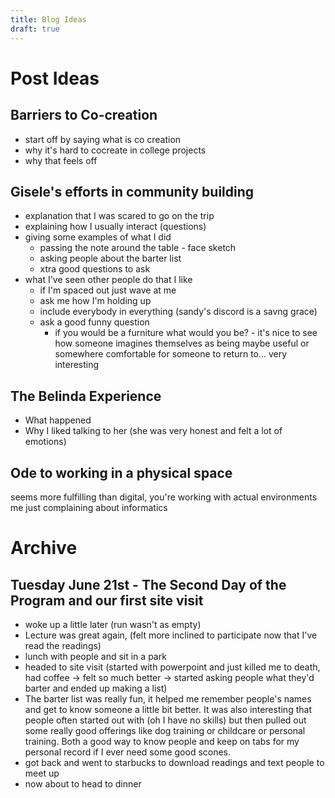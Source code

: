 ```yaml
---
title: Blog Ideas
draft: true
---
```


# Post Ideas

## Barriers to Co-creation
- start off by saying what is co creation
- why it's hard to cocreate in college projects
- why that feels off

## Gisele's efforts in community building
- explanation that I was scared to go on the trip
- explaining how I usually interact (questions)
- giving some examples of what I did
    - passing the note around the table - face sketch
    - asking people about the barter list
    - xtra good questions to ask
- what I've seen other people do that I like
    - if I'm spaced out just wave at me
    - ask me how I'm holding up
    - include everybody in everything (sandy's discord is a savng grace)
    - ask a good funny question
        - if you would be a furniture what would you be? - it's nice to see how someone imagines themselves as being maybe useful or somewhere comfortable for someone to return to... very interesting

## The Belinda Experience
- What happened
- Why I liked talking to her (she was very honest and felt a lot of emotions)

## Ode to working in a physical space
seems more fulfilling than digital, you're working with actual environments
me just complaining about informatics



# Archive

## Tuesday June 21st - The Second Day of the Program and our first site visit
- woke up a little later (run wasn't as empty)
- Lecture was great again, (felt more inclined to participate now that I've read the readings)
- lunch with people and sit in a park
- headed to site visit (started with powerpoint and just killed me to death, had coffee -> felt so much better -> started asking people what they'd barter and ended up making a list)
- The barter list was really fun, it helped me remember people's names and get to know someone a little bit better. It was also interesting that people often started out with (oh I have no skills) but then pulled out some really good offerings like dog training or childcare or personal training. Both a good way to know people and keep on tabs for my personal record if I ever need some good scones.
- got back and went to starbucks to download readings and text people to meet up
- now about to head to dinner